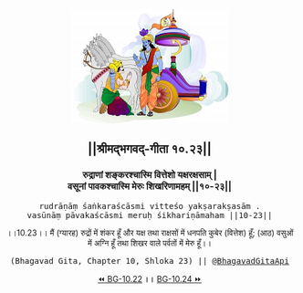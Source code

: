 <center><img src="../../asset/BG.png" alt="#API #bhagavadgitaapi #slok #nodejs #js #api #gitaapi #krishna #hinduism #vedic #ISKCON #shreemadbhagavadgita #technology"/>
<h2>||श्रीमद्‍भगवद्‍-गीता १०.२३||</h2>
<h3>रुद्राणां शङ्करश्चास्मि वित्तेशो यक्षरक्षसाम् |<br/>वसूनां पावकश्चास्मि मेरुः शिखरिणामहम् ||१०-२३||</h3>
<pre>rudrāṇāṃ śaṅkaraścāsmi vitteśo yakṣarakṣasām .<br/>vasūnāṃ pāvakaścāsmi meruḥ śikhariṇāmaham ||10-23||</pre>
<p>।।10.23।। मैं (ग्यारह) रुद्रों में शंकर हूँ और यक्ष तथा राक्षसों में धनपति कुबेर (वित्तेश) हूँ; (आठ) वसुओं में अग्नि हूँ तथा शिखर वाले पर्वतों में मेरु हूँ।।</p>
<pre>(Bhagavad Gita, Chapter 10, Shloka 23) || <a href="https://twitter.com/bhagavadgitaapi">@BhagavadGitaApi</a></pre><a href="../../10/22">⏪  BG-10.22</a><b>        ।।        </b><a href="../../10/24">BG-10.24  ⏩</a></center>